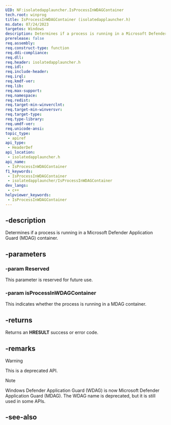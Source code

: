 ```yaml
---
UID: NF:isolatedapplauncher.IsProcessInWDAGContainer
tech.root: winprog
title: IsProcessInWDAGContainer (isolatedapplauncher.h)
ms.date: 07/24/2023
targetos: Windows
description: Determines if a process is running in a Microsoft Defender Application Guard (MDAG) container.
prerelease: false
req.assembly: 
req.construct-type: function
req.ddi-compliance: 
req.dll: 
req.header: isolatedapplauncher.h
req.idl: 
req.include-header: 
req.irql: 
req.kmdf-ver: 
req.lib: 
req.max-support: 
req.namespace: 
req.redist: 
req.target-min-winverclnt: 
req.target-min-winversvr: 
req.target-type: 
req.type-library: 
req.umdf-ver: 
req.unicode-ansi: 
topic_type:
 - apiref
api_type:
 - HeaderDef
api_location:
 - isolatedapplauncher.h
api_name:
 - IsProcessInWDAGContainer
f1_keywords:
 - IsProcessInWDAGContainer
 - isolatedapplauncher/IsProcessInWDAGContainer
dev_langs:
 - c++
helpviewer_keywords:
 - IsProcessInWDAGContainer
---
```


## -description

Determines if a process is running in a Microsoft Defender Application Guard (MDAG) container.

## -parameters

### -param Reserved

This parameter is reserved for future use.

### -param isProcessInWDAGContainer

This indicates whether the process is running in a MDAG container.

## -returns

Returns an **HRESULT** success or error code.

## -remarks

> [!WARNING]
> This is a deprecated API.

> [!NOTE]
> Windows Defender Application Guard (WDAG) is now Microsoft Defender Application Guard (MDAG). The WDAG name is deprecated, but it is still used in some APIs.

## -see-also

